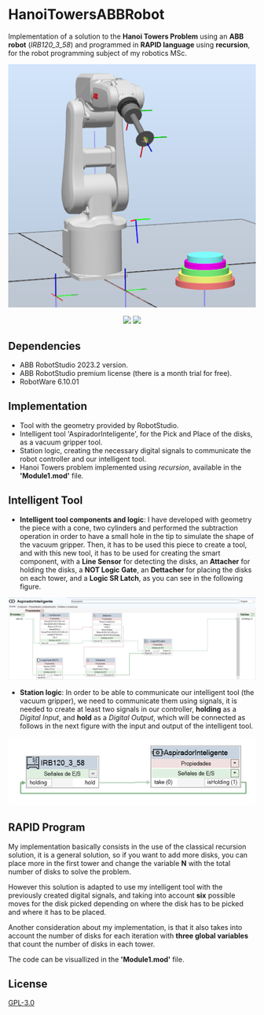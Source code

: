 # HanoiTowersABBRobot

Implementation of a solution to the **Hanoi Towers Problem** using an **ABB robot** (*IRB120_3_58*) and programmed in **RAPID language** using **recursion**, for the robot programming subject of my robotics MSc.

<p align="center">
  <img src="https://github.com/asierzd/HanoiTowersABBRobot/blob/main/imgs/HanoiTowers.png" alt="Hanoi Towers model">
</p>

<p align="center">
  <img src="https://img.shields.io/github/license/asierzd/HanoiTowersABBRobot?label=License&style=for-the-badge&color=yellow" href="https://opensource.org/license/gpl-3-0/"/>
  <img src="https://img.shields.io/github/languages/top/asierzd/HanoiTowersABBRobot?style=for-the-badge&color=green"/>
</p>

## Dependencies
- ABB RobotStudio 2023.2 version.
- ABB RobotStudio premium license (there is a month trial for free).
- RobotWare 6.10.01

## Implementation
- Tool with the geometry provided by RobotStudio.
- Intelligent tool 'AspiradorInteligente', for the Pick and Place of the disks, as a vacuum gripper tool.
- Station logic, creating the necessary digital signals to communicate the robot controller and our intelligent tool. 
- Hanoi Towers problem implemented using *recursion*, available in the **'Module1.mod'** file.

## Intelligent Tool

- **Intelligent tool components and logic**: I have developed with geometry the piece with a cone, two cylinders and performed the subtraction operation in order to have a small hole in the tip to simulate the shape of the vacuum gripper. Then, it has to be used this piece to create a tool, and with this new tool, it has to be used for creating the smart component, with a **Line Sensor** for detecting the disks, an **Attacher** for holding the disks, a **NOT Logic Gate**, an **Dettacher** for placing the disks on each tower, and a **Logic SR Latch**, as you can see in the following figure.

<p align="center">
  <img src="https://github.com/asierzd/HanoiTowersABBRobot/blob/main/imgs/IntelligentToolPickAndPlace.png" alt="Intelligent Tool">
</p>

- **Station logic**: In order to be able to communicate our intelligent tool (the vacuum gripper), we need to communicate them using signals, it is needed to create at least two signals in our controller, **holding** as a *Digital Input*, and **hold** as a *Digital Output*, which will be connected as follows in the next figure with the input and output of the intelligent tool.

<p align="center">
  <img src="https://github.com/asierzd/HanoiTowersABBRobot/blob/main/imgs/StationLogic.png" alt="Station Logic">
</p>

## RAPID Program

My implementation basically consists in the use of the classical recursion solution, it is a general solution, so if you want to add more disks, you can place more in the first tower and change the variable **N** with the total number of disks to solve the problem. 

However this solution is adapted to use my intelligent tool with the previously created digital signals, and taking into account **six** possible moves for the disk picked depending on where the disk has to be picked and where it has to be placed. 

Another consideration about my implementation, is that it also takes into account the number of disks for each iteration with **three global variables** that count the number of disks in each tower. 

The code can be visuallized in the **'Module1.mod'** file.

## License
[GPL-3.0](https://www.gnu.org/licenses/gpl-3.0.html)
